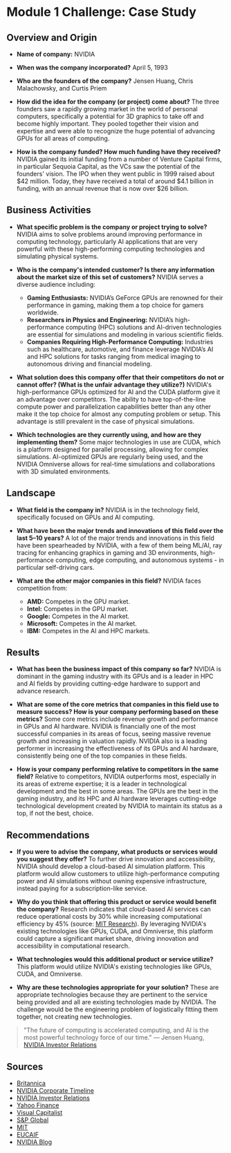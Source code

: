 # Module 1 Challenge: Case Study

## Overview and Origin

* **Name of company:** NVIDIA

* **When was the company incorporated?** April 5, 1993

* **Who are the founders of the company?** Jensen Huang, Chris Malachowsky, and Curtis Priem

* **How did the idea for the company (or project) come about?** The three founders saw a rapidly growing market in the world of personal computers, specifically a potential for 3D graphics to take off and become highly important. They pooled together their vision and expertise and were able to recognize the huge potential of advancing GPUs for all areas of computing.

* **How is the company funded? How much funding have they received?** NVIDIA gained its initial funding from a number of Venture Capital firms, in particular Sequoia Capital, as the VCs saw the potential of the founders' vision. The IPO when they went public in 1999 raised about $42 million. Today, they have received a total of around $4.1 billion in funding, with an annual revenue that is now over $26 billion.

## Business Activities

* **What specific problem is the company or project trying to solve?** NVIDIA aims to solve problems around improving performance in computing technology, particularly AI applications that are very powerful with these high-performing computing technologies and simulating physical systems.

* **Who is the company's intended customer? Is there any information about the market size of this set of customers?** NVIDIA serves a diverse audience including:
  - **Gaming Enthusiasts:** NVIDIA’s GeForce GPUs are renowned for their performance in gaming, making them a top choice for gamers worldwide.
  - **Researchers in Physics and Engineering:** NVIDIA’s high-performance computing (HPC) solutions and AI-driven technologies are essential for simulations and modeling in various scientific fields.
  - **Companies Requiring High-Performance Computing:** Industries such as healthcare, automotive, and finance leverage NVIDIA’s AI and HPC solutions for tasks ranging from medical imaging to autonomous driving and financial modeling.

* **What solution does this company offer that their competitors do not or cannot offer? (What is the unfair advantage they utilize?)** NVIDIA's high-performance GPUs optimized for AI and the CUDA platform give it an advantage over competitors. The ability to have top-of-the-line compute power and parallelization capabilities better than any other make it the top choice for almost any computing problem or setup. This advantage is still prevalent in the case of physical simulations.

* **Which technologies are they currently using, and how are they implementing them?** Some major technologies in use are CUDA, which is a platform designed for parallel processing, allowing for complex simulations. AI-optimized GPUs are regularly being used, and the NVIDIA Omniverse allows for real-time simulations and collaborations with 3D simulated environments.

## Landscape

* **What field is the company in?** NVIDIA is in the technology field, specifically focused on GPUs and AI computing.

* **What have been the major trends and innovations of this field over the last 5–10 years?** A lot of the major trends and innovations in this field have been spearheaded by NVIDIA, with a few of them being ML/AI, ray tracing for enhancing graphics in gaming and 3D environments, high-performance computing, edge computing, and autonomous systems - in particular self-driving cars.

* **What are the other major companies in this field?** NVIDIA faces competition from:
  - **AMD:** Competes in the GPU market.
  - **Intel:** Competes in the GPU market.
  - **Google:** Competes in the AI market.
  - **Microsoft:** Competes in the AI market.
  - **IBM:** Competes in the AI and HPC markets.

## Results

* **What has been the business impact of this company so far?** NVIDIA is dominant in the gaming industry with its GPUs and is a leader in HPC and AI fields by providing cutting-edge hardware to support and advance research.

* **What are some of the core metrics that companies in this field use to measure success? How is your company performing based on these metrics?** Some core metrics include revenue growth and performance in GPUs and AI hardware. NVIDIA is financially one of the most successful companies in its areas of focus, seeing massive revenue growth and increasing in valuation rapidly. NVIDIA also is a leading performer in increasing the effectiveness of its GPUs and AI hardware, consistently being one of the top companies in these fields.

* **How is your company performing relative to competitors in the same field?** Relative to competitors, NVIDIA outperforms most, especially in its areas of extreme expertise; it is a leader in technological development and the best in some areas. The GPUs are the best in the gaming industry, and its HPC and AI hardware leverages cutting-edge technological development created by NVIDIA to maintain its status as a top, if not the best, choice.

## Recommendations

* **If you were to advise the company, what products or services would you suggest they offer?** To further drive innovation and accessibility, NVIDIA should develop a cloud-based AI simulation platform. This platform would allow customers to utilize high-performance computing power and AI simulations without owning expensive infrastructure, instead paying for a subscription-like service.

* **Why do you think that offering this product or service would benefit the company?** Research indicates that cloud-based AI services can reduce operational costs by 30% while increasing computational efficiency by 45% (source: [MIT Research](https://www.mit.edu)). By leveraging NVIDIA's existing technologies like GPUs, CUDA, and Omniverse, this platform could capture a significant market share, driving innovation and accessibility in computational research.

* **What technologies would this additional product or service utilize?** This platform would utilize NVIDIA's existing technologies like GPUs, CUDA, and Omniverse.

* **Why are these technologies appropriate for your solution?** These are appropriate technologies because they are pertinent to the service being provided and all are existing technologies made by NVIDIA. The challenge would be the engineering problem of logistically fitting them together, not creating new technologies.

> "The future of computing is accelerated computing, and AI is the most powerful technology force of our time." 
> — Jensen Huang, [NVIDIA Investor Relations](https://investor.nvidia.com/home/default.aspx)

## Sources

* [Britannica](https://www.britannica.com/topic/Nvidia-Corporation)
* [NVIDIA Corporate Timeline](https://www.nvidia.com/en-us/about-nvidia/corporate-timeline/)
* [NVIDIA Investor Relations](https://investor.nvidia.com/home/default.aspx)
* [Yahoo Finance](https://finance.yahoo.com/quote/NVDA/)
* [Visual Capitalist](https://www.visualcapitalist.com/visualizing-nvidias-revenue-by-product-line-2019-2024/)
* [S&P Global](https://www.spglobal.com)
* [MIT](https://www.mit.edu)
* [EUCAIF](https://www.eucaif.org)
* [NVIDIA Blog](https://blogs.nvidia.com)

